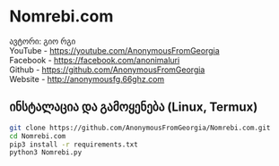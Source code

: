 # Nomrebi.com
ავტორი: გიო რგი
<br>YouTube - https://youtube.com/AnonymousFromGeorgia
<br>Facebook - https://facebook.com/anonimaluri
<br>Github - https://github.com/AnonymousFromGeorgia
<br>Website - http://anonymousfg.66ghz.com
## ინსტალაცია და გამოყენება (Linux, Termux)

```bash
git clone https://github.com/AnonymousFromGeorgia/Nomrebi.com.git
cd Nomrebi.com
pip3 install -r requirements.txt
python3 Nomrebi.py
```
